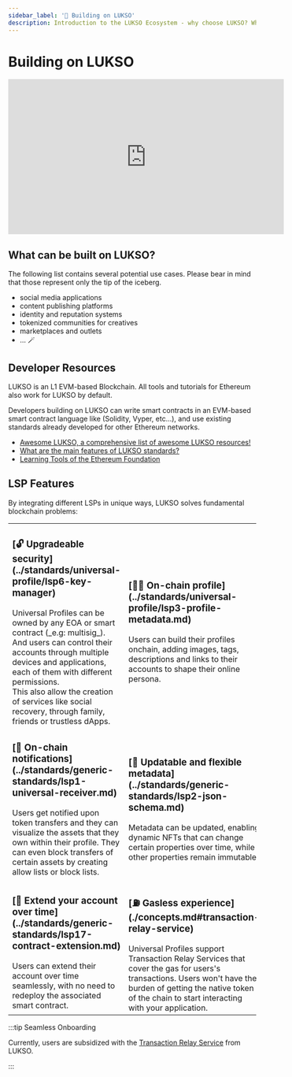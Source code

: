 ```yaml
---
sidebar_label: '🧱 Building on LUKSO'
description: Introduction to the LUKSO Ecosystem - why choose LUKSO? Who is LUKSO intended for?
---
```


# Building on LUKSO

<div class="video-container">
<iframe width="560" height="315" src="https://www.youtube.com/embed/kJ5_6LN6mZc?si=7NWn-odkk8KmSDLz" title="YouTube video player" frameborder="0" allow="accelerometer; autoplay; clipboard-write; encrypted-media; gyroscope; picture-in-picture; web-share" referrerpolicy="strict-origin-when-cross-origin" allowfullscreen></iframe>
</div>

## What can be built on LUKSO?

The following list contains several potential use cases. Please bear in mind that those represent only the tip of the iceberg.

- social media applications
- content publishing platforms
- identity and reputation systems
- tokenized communities for creatives
- marketplaces and outlets
- ... 🪄

## Developer Resources

LUKSO is an L1 EVM-based Blockchain. All tools and tutorials for Ethereum also work for LUKSO by default.

Developers building on LUKSO can write smart contracts in an EVM-based smart contract language like (Solidity, Vyper, etc...), and use existing standards already developed for other Ethereum networks.

- [Awesome LUKSO, a comprehensive list of awesome LUKSO resources!](https://github.com/lukso-network/awesome-lukso)
- [What are the main features of LUKSO standards?](../faq/onboarding/lukso-standards.md#what-are-the-main-features-of-lsps)
- [Learning Tools of the Ethereum Foundation](https://ethereum.org/en/developers/learning-tools/)

## LSP Features

By integrating different LSPs in unique ways, LUKSO solves fundamental blockchain problems:

<table class="lsp-features">
    <tr>
        <td><h3>[🔓 Upgradeable security](../standards/universal-profile/lsp6-key-manager)</h3>Universal Profiles can be owned by any EOA or smart contract (_e.g: multisig_). And users can control their accounts through multiple devices and applications, each of them with different permissions.<br /> This also allow the creation of services like social recovery, through family, friends or trustless dApps.</td>
        <td><h3>[👩‍🎤 On-chain profile](../standards/universal-profile/lsp3-profile-metadata.md)</h3>Users can build their profiles onchain, adding images, tags, descriptions and links to their accounts to shape their online persona.</td>
    </tr>
    <tr>
        <td><h3>[📢 On-chain notifications](../standards/generic-standards/lsp1-universal-receiver.md)</h3>Users get notified upon token transfers and they can visualize the assets that they own within their profile. They can even block transfers of certain assets by creating allow lists or block lists.</td>
        <td><h3>[📝 Updatable and flexible metadata](../standards/generic-standards/lsp2-json-schema.md)</h3>Metadata can be updated, enabling dynamic NFTs that can change certain properties over time, while other properties remain immutable.</td>
    </tr>
    <tr>
        <td><h3>[💫 Extend your account over time](../standards/generic-standards/lsp17-contract-extension.md)</h3>Users can extend their account over time seamlessly, with no need to redeploy the associated smart contract.</td>
        <td><h3>[⛽️ Gasless experience](./concepts.md#transaction-relay-service)</h3>Universal Profiles support Transaction Relay Services that cover the gas for users's transactions. Users won't have the burden of getting the native token of the chain to start interacting with your application.</td>
    </tr>
</table>

:::tip Seamless Onboarding

Currently, users are subsidized with the [Transaction Relay Service](./concepts.md#transaction-relay-service) from LUKSO.

:::
